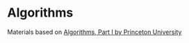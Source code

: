 # Algorithms

Materials based on [Algorithms, Part I by Princeton University](https://www.coursera.org/learn/algorithms-part1)
